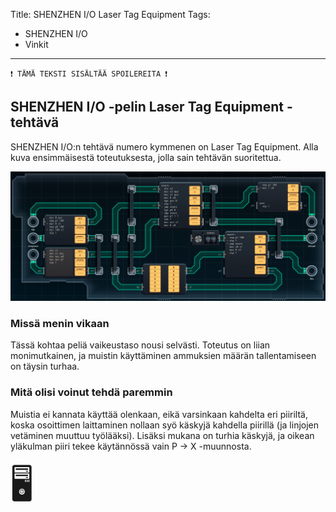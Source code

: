 Title: SHENZHEN I/O Laser Tag Equipment
Tags: 
  - SHENZHEN I/O
  - Vinkit
---
`❗ TÄMÄ TEKSTI SISÄLTÄÄ SPOILEREITA ❗`

## SHENZHEN I/O -pelin Laser Tag Equipment -tehtävä
SHENZHEN I/O:n tehtävä numero kymmenen on Laser Tag Equipment. Alla kuva ensimmäisestä toteutuksesta, jolla sain tehtävän suoritettua.

![Laser Tag Equipment](../images/shenzhen_10.jpg)  

### Missä menin vikaan

Tässä kohtaa peliä vaikeustaso nousi selvästi. Toteutus on liian monimutkainen, ja muistin käyttäminen ammuksien määrän tallentamiseen on täysin turhaa.

### Mitä olisi voinut tehdä paremmin

Muistia ei kannata käyttää olenkaan, eikä varsinkaan kahdelta eri piiriltä, koska osoittimen laittaminen nollaan syö käskyjä kahdella piirillä (ja linjojen vetäminen muuttuu työlääksi). Lisäksi mukana on turhia käskyjä, ja oikean yläkulman piiri tekee käytännössä vain P -> X -muunnosta.

<span style="font-size:4em;">🖥️</span>